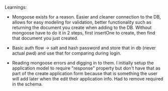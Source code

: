 Learnings:

- Mongoose exists for a reason. Easier and cleaner connection to the DB, allows for easy modeling for validation, better functionality such as returning the document you create when adding to the DB. Without mongoose have to do it in 2 steps, first insertOne to create, then find that document you just created.

- Basic auth flow -> salt and hash password and store that in db (never actual pwd) and use that for comparing during login.

- Reading mongoose errors and digging in to them. I initially setup the application model to require "response" property but don't have that as part of the create application form because that is something the user will add later when the edit their application info. Had to remove required in the schema.
